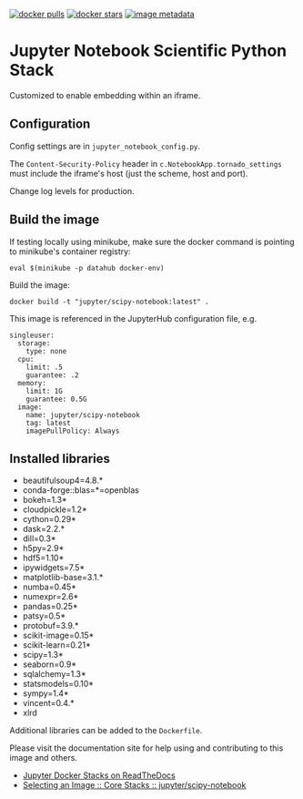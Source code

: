 [![docker pulls](https://img.shields.io/docker/pulls/jupyter/scipy-notebook.svg)](https://hub.docker.com/r/jupyter/scipy-notebook/) [![docker stars](https://img.shields.io/docker/stars/jupyter/scipy-notebook.svg)](https://hub.docker.com/r/jupyter/scipy-notebook/) [![image metadata](https://images.microbadger.com/badges/image/jupyter/scipy-notebook.svg)](https://microbadger.com/images/jupyter/scipy-notebook "jupyter/scipy-notebook image metadata")

# Jupyter Notebook Scientific Python Stack

Customized to enable embedding within an iframe.


## Configuration

Config settings are in `jupyter_notebook_config.py`.

The `Content-Security-Policy` header in `c.NotebookApp.tornado_settings` must
include the iframe's host (just the scheme, host and port).

Change log levels for production.


## Build the image

If testing locally using minikube, make sure the docker command is pointing 
to minikube's container registry:

    eval $(minikube -p datahub docker-env)

Build the image:

    docker build -t "jupyter/scipy-notebook:latest" .

This image is referenced in the JupyterHub configuration file, e.g.

    singleuser:
      storage:
        type: none
      cpu:
        limit: .5
        guarantee: .2
      memory:
        limit: 1G
        guarantee: 0.5G
      image:
        name: jupyter/scipy-notebook
        tag: latest
        imagePullPolicy: Always


## Installed libraries

* beautifulsoup4=4.8.*
* conda-forge::blas=*=openblas
* bokeh=1.3*
* cloudpickle=1.2*
* cython=0.29*
* dask=2.2.*
* dill=0.3*
* h5py=2.9*
* hdf5=1.10*
* ipywidgets=7.5*
* matplotlib-base=3.1.*
* numba=0.45*
* numexpr=2.6*
* pandas=0.25*
* patsy=0.5*
* protobuf=3.9.*
* scikit-image=0.15*
* scikit-learn=0.21*
* scipy=1.3*
* seaborn=0.9*
* sqlalchemy=1.3*
* statsmodels=0.10*
* sympy=1.4*
* vincent=0.4.*
* xlrd

Additional libraries can be added to the `Dockerfile`.


Please visit the documentation site for help using and contributing to this image and others.

* [Jupyter Docker Stacks on ReadTheDocs](http://jupyter-docker-stacks.readthedocs.io/en/latest/index.html)
* [Selecting an Image :: Core Stacks :: jupyter/scipy-notebook](http://jupyter-docker-stacks.readthedocs.io/en/latest/using/selecting.html#jupyter-scipy-notebook)
